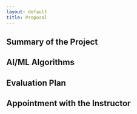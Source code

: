 ```yaml
---
layout: default
title: Proposal
---
```


## Summary of the Project 

## AI/ML Algorithms 

## Evaluation Plan 

## Appointment with the Instructor 
